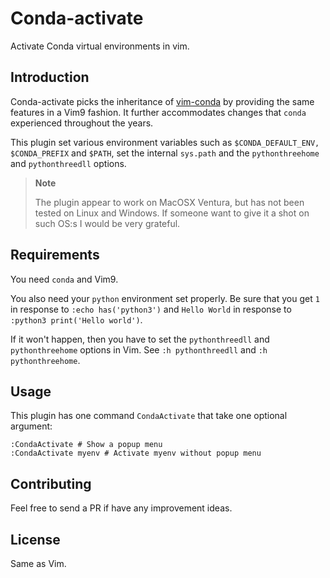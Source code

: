 # Conda-activate
Activate Conda virtual environments in vim.


## Introduction
Conda-activate picks the inheritance of
[vim-conda](https://github.com/cjrh/vim-conda) by providing the same features
in a Vim9 fashion.  It further accommodates changes that `conda` experienced
throughout the years.

This plugin set various environment variables such as `$CONDA_DEFAULT_ENV,
$CONDA_PREFIX` and `$PATH`, set the internal `sys.path` and the
`pythonthreehome` and `pythonthreedll` options.

>**Note**
>
> The plugin appear to work on MacOSX Ventura, but has not been tested on
> Linux and  Windows.
> If someone want to give it a shot on such OS:s I would be very grateful.


## Requirements
You need `conda` and Vim9.<br>

You also need  your `python` environment set properly.
Be sure that you get `1` in response to  `:echo has('python3')` and
 `Hello World` in response to `:python3 print('Hello world')`.

If it won't happen, then you have to set the `pythonthreedll` and
`pythonthreehome` options in Vim.
See `:h pythonthreedll` and `:h pythonthreehome`.

## Usage
This plugin has one command `CondaActivate` that take one optional argument:
```
:CondaActivate # Show a popup menu
:CondaActivate myenv # Activate myenv without popup menu
```

## Contributing
Feel free to send a PR if have any improvement ideas.

## License
Same as Vim.
